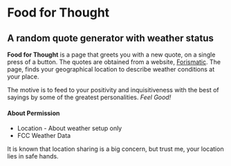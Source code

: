 # Food for Thought

## A random quote generator with weather status

**Food for Thought** is a page that greets you with a new quote, on a single press of a button. The quotes are obtained from a website, [Forismatic](http://www.forismatic.com). The page, finds your geographical location to describe weather conditions at your place.

The motive is to feed to your positivity and inquisitiveness with the best of sayings by some of the greatest personalities. *Feel Good!*

#### About Permission

- Location - About weather setup only
- FCC Weather Data

It is known that location sharing is a big concern, but trust me, your location lies in safe hands.